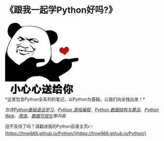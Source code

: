 # 《跟我一起学Python好吗?》
<div style="center">
    <img src="https://github.com/fmw666/Python/blob/master/pics/biaoqingbao1.jpeg?raw=true">
</div>
*这里包含Python全系列的笔记，以Python为基础，让我们向全栈出发！*

*包含[Python基础语法学习](https://github.com/fmw666/Python/tree/master/Python)、[Python 游戏编程]()、[Python 数据结构与算法]()、[Python Web](https://github.com/fmw666/Python/tree/master/Python%20Flask)、[爬虫]()、[数据可视化]()等内容*

迫不及待了吗？请戳进我的Python目录主页👉[https://fmw666.github.io/Python/](https://fmw666.github.io/Python/)
